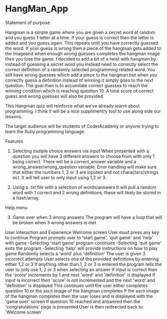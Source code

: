 # HangMan_App
Statement of purpose

Hangman is a simple game where you are given a secret word at random and you guess 1 letter at a time.
If your guess is correct then the letter is added and you guess again. This repeats until you have correctly guessed the word.
If your guess is wrong then a piece of the hangman gets added to the imageand when enough wrong guesses completes the hangman image
then you lose the game.
I decided to add a bit of a twist with hangman by instead of guessing a secret word you instead need to correctly select the correct
definition of a randomly selected programming related word.
You still have wrong guesses which add a piece to the hangman but when you correctly guess a definition instead of winning it simply
goes to the next question.
The goal then is to accumilate correct guesses to reach the winning condition which is reaching question 10.
A total score of correct guess and wrong guesses will also be provided.

This Hangman quiz will reinforce what we've already learnt about programming. I think it will be a nice supplimentry tool to use
along side our lessons.

The target audience will be students of CoderAcademy or anyone trying to learn the Ruby programming language.


Features
1. Selecting muliple choice answers via input
When presented with a question you will have 3 different answers to choose from with only 1 being correct.
There will be a correct_answer variable and a wrong_answer/wrong_question variable.
Error handling will make sure that either the numbers 1, 2 or 3 are inputed and not characters/strings ect.
It will tell user to only input using 1,2 or 3.

2. Using a .txt file with a selection of words/answers
It will pull a random word with 1 correct and 2 wrong definitions, these will likely be stored in a hash/array.

Help menu

3. Game over when 3 wrong answers
The program will have a loop that will be broken when 3 wrong answers is met



User Interaction and Experience
Welcome screen
User must press any key to continue
Program prompts user to 'start game', 'quit game' and 'help' with game
-Selecting 'start game' program continues
-Selecting 'quit game' exits the program
-Selecting 'help' will provide instructions on how to play game
Randomly selects a 'word' plus 'definition'
The user is given 3 incorrect attempts
User selects one of the provided definitions by entering either 1,2 or 3
If anything other than 1, 2 or 3 is entered the program tells the user to only use 1, 2 or 3 when selecting an answer
If input is correct  then the 'score' increments by 1 and next 'word' and 'definition' is displayed
If input is incorrect then 'score' is not incremented and the next 'word' and 'definition' is displayed
This continues until the user either completes question 10 or the ascii image of the hangman completes
If the ascii image of the hangman completes then the user loses and is displayed with the 'game over' screen
If question 10 reached and answered then the 'congratulations' page is presented
User is then redirected back to 'Welcome screen'

